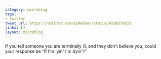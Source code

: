 ```yaml
---
category: microblog
tags:
- twitter
tweet_url: https://twitter.com/ExMember/status/4588378933
links: []
layout: microblog
---
```

If you tell someone you are terminally ill, and they don't believe you, could your response be "If I'm lyin' I'm dyin'?"
